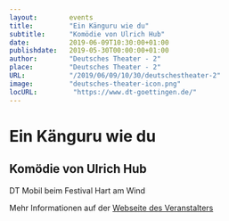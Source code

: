 ```yaml
---
layout:        events
title:         "Ein Känguru wie du"
subtitle:      "Komödie von Ulrich Hub"
date:          2019-06-09T10:30:00+01:00
publishdate:   2019-05-30T00:00:00+01:00
author:        "Deutsches Theater - 2"
place:         "Deutsches Theater - 2"
URL:           "/2019/06/09/10/30/deutschestheater-2"
image:         "deutsches-theater-icon.png"
locURL:         "https://www.dt-goettingen.de/"
---
```


Ein Känguru wie du
===========

Komödie von Ulrich Hub
-----------

 DT Mobil beim Festival Hart am Wind

Mehr Informationen auf der [Webseite des Veranstalters](https://www.dt-goettingen.de/stueck/ein-kaenguru-wie-du/)
